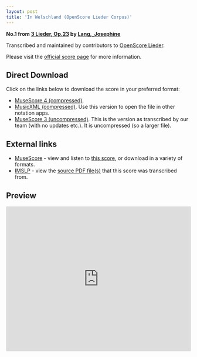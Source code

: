 ```yaml
---
layout: post
title: 'In Welschland (OpenScore Lieder Corpus)'
---
```


__No.1 from [3 Lieder, Op.23](https://fourscoreandmore.org/openscore/lieder/Lang%2C_Josephine/3_Lieder%2C_Op.23/) by [Lang,_Josephine](https://fourscoreandmore.org/openscore/lieder/Lang%2C_Josephine)__

Transcribed and maintained by contributors to [OpenScore Lieder].

Please visit the [official score page] for more information.

[official score page]: https://musescore.com/openscore-lieder-corpus/scores/6009685
[OpenScore Lieder]: https://musescore.com/openscore-lieder-corpus

## Direct Download

Click on the links below to download the score in your preferred format:
- [MuseScore 4 (compressed)](https://fourscoreandmore.org/openscore/lieder/Lang%2C_Josephine/3_Lieder%2C_Op.23/1_In_Welschland.mscz).
- [MusicXML (compressed)](https://fourscoreandmore.org/openscore/lieder/Lang%2C_Josephine/3_Lieder%2C_Op.23/1_In_Welschland.mxl). Use this version to open the file in other notation apps.
- [MuseScore 3 (uncompressed)](https://raw.githubusercontent.com/OpenScore/Lieder/refs/heads/main/scores/Lang%2C_Josephine/3_Lieder%2C_Op.23/1_In_Welschland/lc6009685.mscx). This is the version as transcribed by our team (with no updates etc.). It is uncompressed (so a larger file).

## External links

- [MuseScore] - view and listen to [this score][MuseScore], or download in a variety of formats.
- [IMSLP] - view the [source PDF file(s)][IMSLP] that this score was transcribed from.

[MuseScore]: https://musescore.com/score/6009685
[IMSLP]: https://imslp.org/wiki/Special:ReverseLookup/617260

## Preview

<iframe width="100%" height="394" src="https://musescore.com/openscore-lieder-corpus/scores/6009685/embed" frameborder="0" allowfullscreen allow="autoplay; fullscreen"></iframe>
